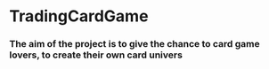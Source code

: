 # TradingCardGame

### The aim of the project is to give the chance to card game lovers, to create their own card univers
